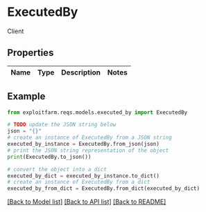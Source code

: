 # ExecutedBy

Client

## Properties

Name | Type | Description | Notes
------------ | ------------- | ------------- | -------------

## Example

```python
from exploitfarm.reqs.models.executed_by import ExecutedBy

# TODO update the JSON string below
json = "{}"
# create an instance of ExecutedBy from a JSON string
executed_by_instance = ExecutedBy.from_json(json)
# print the JSON string representation of the object
print(ExecutedBy.to_json())

# convert the object into a dict
executed_by_dict = executed_by_instance.to_dict()
# create an instance of ExecutedBy from a dict
executed_by_from_dict = ExecutedBy.from_dict(executed_by_dict)
```
[[Back to Model list]](../README.md#documentation-for-models) [[Back to API list]](../README.md#documentation-for-api-endpoints) [[Back to README]](../README.md)


